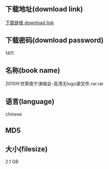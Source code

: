 ## 下载地址(download link)
[下载链接 download link](https://voluble-croquembouche-d321dc.netlify.app/?s=2010%E5%8F%B6%E4%B8%96%E8%8D%A3%E5%8D%97%E5%AE%81%E6%BC%94%E5%94%B1%E4%BC%9A-%E9%AB%98%E6%B8%85%E6%97%A0logo%E6%BA%90%E6%96%87%E4%BB%B6.rar)

## 下载密码(download password)
1411

## 名称(book name)
2010叶世荣南宁演唱会-高清无logo源文件.rar.rar

## 语言(language)
chinese

## MD5


## 大小(filesize)
2.1 GB
